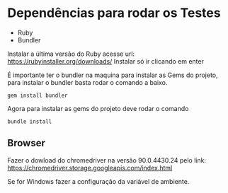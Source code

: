 # Dependências para rodar os Testes 

- Ruby
- Bundler 

Instalar a última versão do Ruby
acesse url: https://rubyinstaller.org/downloads/
Instalar só ir clicando em enter 

É importante ter o bundler na maquina para instalar as Gems do projeto, 
para instalar o bundler basta rodar o comando a baixo. 

````
gem install bundler
````

Agora para instalar as gems do projeto 
deve rodar o comando 

````
bundle install
````

## Browser

Fazer o dowload do chromedriver na versão 90.0.4430.24 pelo link: https://chromedriver.storage.googleapis.com/index.html

Se for Windows fazer a configuração da variável de ambiente. 
